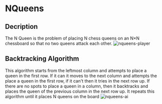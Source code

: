 # NQueens
## Decription
The N Queen is the problem of placing N chess queens on an N×N chessboard so that no two queens attack each other.
![nqueens-player](https://user-images.githubusercontent.com/36581610/51954532-90439100-240e-11e9-88da-095cba8c795e.gif)

## Backtracking Algorithm
This algorithm starts from the leftmost column and attempts to place a queen in the first row. If it can it moves to the next column and attempts the place a queen in the first row, if it can't then it tries in the next row up. If there are no spots to place a queen in a column, then it backtracks and places the queen of the previous column in the next row up. It repeats this algorithm until it places N queens on the board
![nqueens-ai](https://user-images.githubusercontent.com/36581610/51954543-9fc2da00-240e-11e9-98df-1c8a227d6040.gif)
